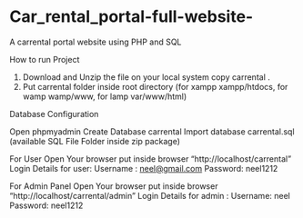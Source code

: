 # Car_rental_portal-full-website-
A carrental portal website using PHP and SQL

How to run Project
1. Download and Unzip the file on your local system copy carrental .
2. Put carrental folder inside root directory (for xampp xampp/htdocs, for wamp wamp/www, for lamp var/www/html)

Database Configuration

Open phpmyadmin
Create Database carrental
Import database carrental.sql (available SQL File Folder inside zip package)

For User
Open Your browser put inside browser “http://localhost/carrental”
Login Details for user:
Username : neel@gmail.com
Password: neel1212

For Admin Panel
Open Your browser put inside browser “http://localhost/carrental/admin”
Login Details for admin :
Username: neel
Password: neel1212
